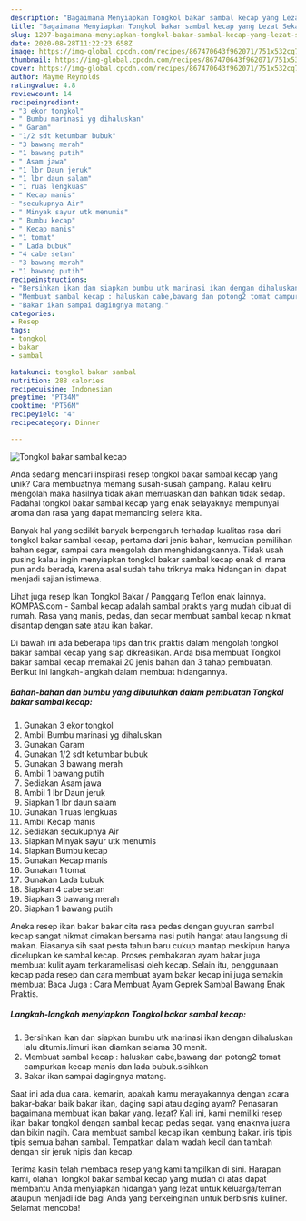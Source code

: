 ```yaml
---
description: "Bagaimana Menyiapkan Tongkol bakar sambal kecap yang Lezat Sekali"
title: "Bagaimana Menyiapkan Tongkol bakar sambal kecap yang Lezat Sekali"
slug: 1207-bagaimana-menyiapkan-tongkol-bakar-sambal-kecap-yang-lezat-sekali
date: 2020-08-28T11:22:23.658Z
image: https://img-global.cpcdn.com/recipes/867470643f962071/751x532cq70/tongkol-bakar-sambal-kecap-foto-resep-utama.jpg
thumbnail: https://img-global.cpcdn.com/recipes/867470643f962071/751x532cq70/tongkol-bakar-sambal-kecap-foto-resep-utama.jpg
cover: https://img-global.cpcdn.com/recipes/867470643f962071/751x532cq70/tongkol-bakar-sambal-kecap-foto-resep-utama.jpg
author: Mayme Reynolds
ratingvalue: 4.8
reviewcount: 14
recipeingredient:
- "3 ekor tongkol"
- " Bumbu marinasi yg dihaluskan"
- " Garam"
- "1/2 sdt ketumbar bubuk"
- "3 bawang merah"
- "1 bawang putih"
- " Asam jawa"
- "1 lbr Daun jeruk"
- "1 lbr daun salam"
- "1 ruas lengkuas"
- " Kecap manis"
- "secukupnya Air"
- " Minyak sayur utk menumis"
- " Bumbu kecap"
- " Kecap manis"
- "1 tomat"
- " Lada bubuk"
- "4 cabe setan"
- "3 bawang merah"
- "1 bawang putih"
recipeinstructions:
- "Bersihkan ikan dan siapkan bumbu utk marinasi ikan dengan dihaluskan lalu ditumis.limuri ikan diamkan selama 30 menit."
- "Membuat sambal kecap : haluskan cabe,bawang dan potong2 tomat campurkan kecap manis dan lada bubuk.sisihkan"
- "Bakar ikan sampai dagingnya matang."
categories:
- Resep
tags:
- tongkol
- bakar
- sambal

katakunci: tongkol bakar sambal 
nutrition: 288 calories
recipecuisine: Indonesian
preptime: "PT34M"
cooktime: "PT56M"
recipeyield: "4"
recipecategory: Dinner

---
```



![Tongkol bakar sambal kecap](https://img-global.cpcdn.com/recipes/867470643f962071/751x532cq70/tongkol-bakar-sambal-kecap-foto-resep-utama.jpg)

Anda sedang mencari inspirasi resep tongkol bakar sambal kecap yang unik? Cara membuatnya memang susah-susah gampang. Kalau keliru mengolah maka hasilnya tidak akan memuaskan dan bahkan tidak sedap. Padahal tongkol bakar sambal kecap yang enak selayaknya mempunyai aroma dan rasa yang dapat memancing selera kita.

Banyak hal yang sedikit banyak berpengaruh terhadap kualitas rasa dari tongkol bakar sambal kecap, pertama dari jenis bahan, kemudian pemilihan bahan segar, sampai cara mengolah dan menghidangkannya. Tidak usah pusing kalau ingin menyiapkan tongkol bakar sambal kecap enak di mana pun anda berada, karena asal sudah tahu triknya maka hidangan ini dapat menjadi sajian istimewa.

Lihat juga resep Ikan Tongkol Bakar / Panggang Teflon enak lainnya. KOMPAS.com - Sambal kecap adalah sambal praktis yang mudah dibuat di rumah. Rasa yang manis, pedas, dan segar membuat sambal kecap nikmat disantap dengan sate atau ikan bakar.


Di bawah ini ada beberapa tips dan trik praktis dalam mengolah tongkol bakar sambal kecap yang siap dikreasikan. Anda bisa membuat Tongkol bakar sambal kecap memakai 20 jenis bahan dan 3 tahap pembuatan. Berikut ini langkah-langkah dalam membuat hidangannya.

<!--inarticleads1-->

##### Bahan-bahan dan bumbu yang dibutuhkan dalam pembuatan Tongkol bakar sambal kecap:

1. Gunakan 3 ekor tongkol
1. Ambil  Bumbu marinasi yg dihaluskan
1. Gunakan  Garam
1. Gunakan 1/2 sdt ketumbar bubuk
1. Gunakan 3 bawang merah
1. Ambil 1 bawang putih
1. Sediakan  Asam jawa
1. Ambil 1 lbr Daun jeruk
1. Siapkan 1 lbr daun salam
1. Gunakan 1 ruas lengkuas
1. Ambil  Kecap manis
1. Sediakan secukupnya Air
1. Siapkan  Minyak sayur utk menumis
1. Siapkan  Bumbu kecap
1. Gunakan  Kecap manis
1. Gunakan 1 tomat
1. Gunakan  Lada bubuk
1. Siapkan 4 cabe setan
1. Siapkan 3 bawang merah
1. Siapkan 1 bawang putih


Aneka resep ikan bakar bakar cita rasa pedas dengan guyuran sambal kecap sangat nikmat dimakan bersama nasi putih hangat atau langsung di makan. Biasanya sih saat pesta tahun baru cukup mantap meskipun hanya dicelupkan ke sambal kecap. Proses pembakaran ayam bakar juga membuat kulit ayam terkaramelisasi oleh kecap. Selain itu, penggunaan kecap pada resep dan cara membuat ayam bakar kecap ini juga semakin membuat Baca Juga : Cara Membuat Ayam Geprek Sambal Bawang Enak Praktis. 

<!--inarticleads2-->

##### Langkah-langkah menyiapkan Tongkol bakar sambal kecap:

1. Bersihkan ikan dan siapkan bumbu utk marinasi ikan dengan dihaluskan lalu ditumis.limuri ikan diamkan selama 30 menit.
1. Membuat sambal kecap : haluskan cabe,bawang dan potong2 tomat campurkan kecap manis dan lada bubuk.sisihkan
1. Bakar ikan sampai dagingnya matang.


Saat ini ada dua cara. kemarin, apakah kamu merayakannya dengan acara bakar-bakar baik bakar ikan, daging sapi atau daging ayam? Penasaran bagaimana membuat ikan bakar yang. lezat? Kali ini, kami memiliki resep ikan bakar tongkol dengan sambal kecap pedas segar. yang enaknya juara dan bikin nagih. Cara membuat sambal kecap ikan kembung bakar. iris tipis tipis semua bahan sambal. Tempatkan dalam wadah kecil dan tambah dengan sir jeruk nipis dan kecap. 

Terima kasih telah membaca resep yang kami tampilkan di sini. Harapan kami, olahan Tongkol bakar sambal kecap yang mudah di atas dapat membantu Anda menyiapkan hidangan yang lezat untuk keluarga/teman ataupun menjadi ide bagi Anda yang berkeinginan untuk berbisnis kuliner. Selamat mencoba!
